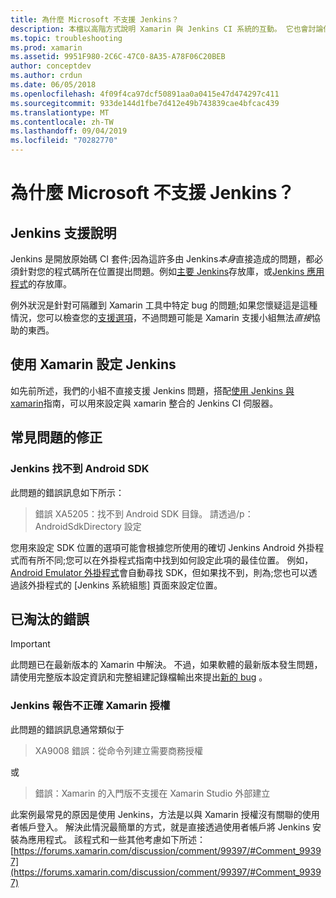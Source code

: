```yaml
---
title: 為什麼 Microsoft 不支援 Jenkins？
description: 本檔以高階方式說明 Xamarin 與 Jenkins CI 系統的互動。 它也會討論使用 Jenkins 時所出現的一些常見問題。
ms.topic: troubleshooting
ms.prod: xamarin
ms.assetid: 9951F980-2C6C-47C0-8A35-A78F06C20BEB
author: conceptdev
ms.author: crdun
ms.date: 06/05/2018
ms.openlocfilehash: 4f09f4ca97dcf50891aa0a0415e47d474297c411
ms.sourcegitcommit: 933de144d1fbe7d412e49b743839cae4bfcac439
ms.translationtype: MT
ms.contentlocale: zh-TW
ms.lasthandoff: 09/04/2019
ms.locfileid: "70282770"
---
```

# <a name="why-isnt-jenkins-supported-by-microsoft"></a>為什麼 Microsoft 不支援 Jenkins？

## <a name="jenkins-support-explanation"></a>Jenkins 支援說明

Jenkins 是開放原始碼 CI 套件;因為這許多由 Jenkins*本身*直接造成的問題，都必須針對您的程式碼所在位置提出問題。例如[主要 Jenkins](https://github.com/jenkinsci/jenkins)存放庫，或[Jenkins 應用程式](https://github.com/stisti/jenkins-app)的存放庫。

例外狀況是針對可隔離到 Xamarin 工具中特定 bug 的問題;如果您懷疑這是這種情況，您可以檢查您的[支援選項](~/cross-platform/troubleshooting/support-options.md)，不過問題可能是 Xamarin 支援小組無法*直接*協助的東西。

## <a name="setup-jenkins-with-xamarin"></a>使用 Xamarin 設定 Jenkins

如先前所述，我們的小組不直接支援 Jenkins 問題，搭配[使用 Jenkins 與 xamarin](~/tools/ci/jenkins-walkthrough.md)指南，可以用來設定與 xamarin 整合的 Jenkins CI 伺服器。 

## <a name="fixes-for-common-issues"></a>常見問題的修正

### <a name="jenkins-is-unable-to-find-the-android-sdk"></a>Jenkins 找不到 Android SDK

此問題的錯誤訊息如下所示：

> 錯誤 XA5205：找不到 Android SDK 目錄。 請透過/p： AndroidSdkDirectory 設定

您用來設定 SDK 位置的選項可能會根據您所使用的確切 Jenkins Android 外掛程式而有所不同;您可以在外掛程式指南中找到如何設定此項的最佳位置。 例如，[Android Emulator 外掛程式](https://wiki.jenkins-ci.org/display/JENKINS/Android+Emulator+Plugin#AndroidEmulatorPlugin-Systemconfiguration)會自動尋找 SDK，但如果找不到，則為;您也可以透過該外掛程式的 [Jenkins 系統組態] 頁面來設定位置。 


## <a name="deprecated-errors"></a>已淘汰的錯誤

> [!IMPORTANT]
> 此問題已在最新版本的 Xamarin 中解決。 不過，如果軟體的最新版本發生問題，請使用完整版本設定資訊和完整組建記錄檔輸出來提出[新的 bug](~/cross-platform/troubleshooting/questions/howto-file-bug.md) 。



### <a name="jenkins-reports-an-invalid-xamarin-license"></a>Jenkins 報告不正確 Xamarin 授權
此問題的錯誤訊息通常類似于

> XA9008 錯誤：從命令列建立需要商務授權

或

> 錯誤：Xamarin 的入門版不支援在 Xamarin Studio 外部建立 

此案例最常見的原因是使用 Jenkins，方法是以與 Xamarin 授權沒有關聯的使用者帳戶登入。 解決此情況最簡單的方式，就是直接透過使用者帳戶將 Jenkins 安裝為應用程式。 該程式和一些其他考慮如下所述：[https://forums.xamarin.com/discussion/comment/99397/#Comment_99397](https://forums.xamarin.com/discussion/comment/99397/#Comment_99397)
